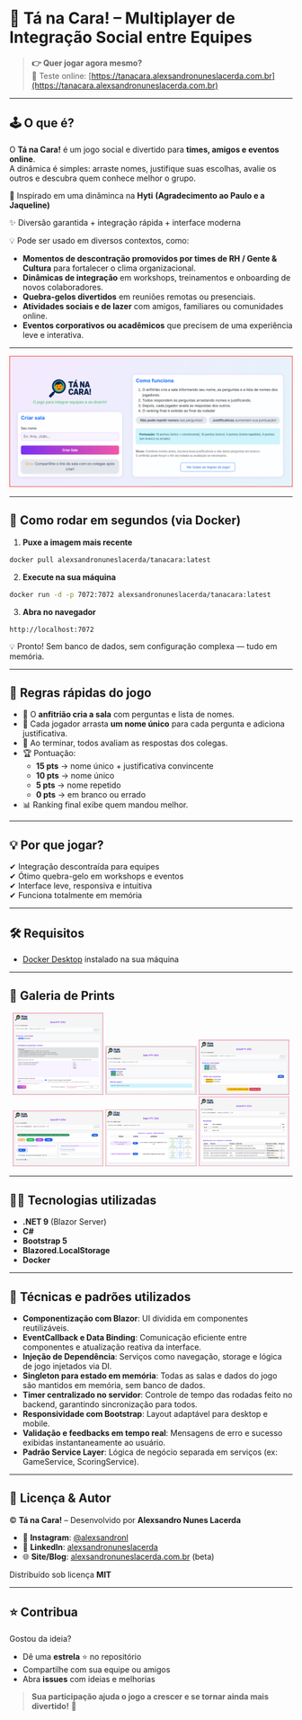 # 🎉 Tá na Cara! – Multiplayer de Integração Social entre Equipes

> **👉 Quer jogar agora mesmo?**  
> 🔗 Teste online: [https://tanacara.alexsandronuneslacerda.com.br](https://tanacara.alexsandronuneslacerda.com.br)

---

## 🕹️ O que é?
O **Tá na Cara!** é um jogo social e divertido para **times, amigos e eventos online**.  
A dinâmica é simples: arraste nomes, justifique suas escolhas, avalie os outros e descubra quem conhece melhor o grupo.  

💫 Inspirado em uma dinâminca na **Hyti** **(Agradecimento ao Paulo e a Jaqueline)**

✨ Diversão garantida + integração rápida + interface moderna

💡 Pode ser usado em diversos contextos, como:  
- **Momentos de descontração promovidos por times de RH / Gente & Cultura** para fortalecer o clima organizacional.  
- **Dinâmicas de integração** em workshops, treinamentos e onboarding de novos colaboradores.  
- **Quebra-gelos divertidos** em reuniões remotas ou presenciais.  
- **Atividades sociais e de lazer** com amigos, familiares ou comunidades online.  
- **Eventos corporativos ou acadêmicos** que precisem de uma experiência leve e interativa.  

---

![screenshot](./tanacara01.png)

---

## 🚀 Como rodar em segundos (via Docker)

1. **Puxe a imagem mais recente**
```sh
docker pull alexsandronuneslacerda/tanacara:latest
```

2. **Execute na sua máquina**
```sh
docker run -d -p 7072:7072 alexsandronuneslacerda/tanacara:latest
```

3. **Abra no navegador**
```
http://localhost:7072
```

💡 Pronto! Sem banco de dados, sem configuração complexa — tudo em memória.

---

## 📖 Regras rápidas do jogo

- 👤 O **anfitrião cria a sala** com perguntas e lista de nomes.  
- 🎯 Cada jogador arrasta **um nome único** para cada pergunta e adiciona justificativa.  
- 🔄 Ao terminar, todos avaliam as respostas dos colegas.  
- 🏆 Pontuação:  
  - **15 pts** → nome único + justificativa convincente  
  - **10 pts** → nome único  
  - **5 pts** → nome repetido  
  - **0 pts** → em branco ou errado  
- 📊 Ranking final exibe quem mandou melhor.  

---

## 💡 Por que jogar?

✔ Integração descontraída para equipes  
✔ Ótimo quebra-gelo em workshops e eventos  
✔ Interface leve, responsiva e intuitiva  
✔ Funciona totalmente em memória  

---

## 🛠️ Requisitos

- [Docker Desktop](https://www.docker.com/products/docker-desktop/) instalado na sua máquina

---

## 📸 Galeria de Prints

<div align="center">
  <img src="./tanacara02.png" width="32%" />
  <img src="./tanacara03.png" width="32%" />
  <img src="./tanacara04.png" width="32%" /><br/>
  <img src="./tanacara05.png" width="32%" />
  <img src="./tanacara06.png" width="32%" />
  <img src="./tanacara07.png" width="32%" />
</div>

---

## 🧑‍💻 Tecnologias utilizadas

- **.NET 9** (Blazor Server)
- **C#**
- **Bootstrap 5**
- **Blazored.LocalStorage**
- **Docker**

---

## 🧩 Técnicas e padrões utilizados

- **Componentização com Blazor**: UI dividida em componentes reutilizáveis.
- **EventCallback e Data Binding**: Comunicação eficiente entre componentes e atualização reativa da interface.
- **Injeção de Dependência**: Serviços como navegação, storage e lógica de jogo injetados via DI.
- **Singleton para estado em memória**: Todas as salas e dados do jogo são mantidos em memória, sem banco de dados.
- **Timer centralizado no servidor**: Controle de tempo das rodadas feito no backend, garantindo sincronização para todos.
- **Responsividade com Bootstrap**: Layout adaptável para desktop e mobile.
- **Validação e feedbacks em tempo real**: Mensagens de erro e sucesso exibidas instantaneamente ao usuário.
- **Padrão Service Layer**: Lógica de negócio separada em serviços (ex: GameService, ScoringService).

---

## 📜 Licença & Autor

© **Tá na Cara!** – Desenvolvido por **Alexsandro Nunes Lacerda**  
- 📸 **Instagram**: [@alexsandronl](https://instagram.com/alexsandronl)  
- 💼 **LinkedIn**: [alexsandronuneslacerda](https://www.linkedin.com/in/alexsandronuneslacerda)  
- 🌐 **Site/Blog**: [alexsandronuneslacerda.com.br](https://www.alexsandronuneslacerda.com.br) (beta)

Distribuído sob licença **MIT**

---

## ⭐ Contribua

Gostou da ideia?  
- Dê uma **estrela** ⭐ no repositório  
- Compartilhe com sua equipe ou amigos  
- Abra **issues** com ideias e melhorias  

> **Sua participação ajuda o jogo a crescer e se tornar ainda mais divertido!** 🎉


